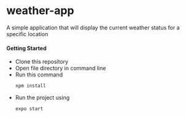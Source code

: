 # weather-app
A simple application that will display the current weather status for a specific location

#### Getting Started
- Clone this repository
- Open file directory in command line
- Run this command
   ```bash
   npm install
   ```
- Run the project using
   ```bash
   expo start
   ```

